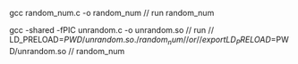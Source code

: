gcc random_num.c -o random_num
// run random_num

gcc -shared -fPIC unrandom.c -o unrandom.so
// run 
// LD_PRELOAD=$PWD/unrandom.so ./random_num
// or
// export LD_PRELOAD=$PWD/unrandom.so
// random_num